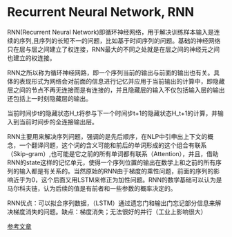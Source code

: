 # Recurrent Neural Network, RNN
RNN(Recurrent Neural Network)即循环神经网络，用于解决训练样本输入是连续的序列,且序列的长短不一的问题，比如基于时间序列的问题。基础的神经网络只在层与层之间建立了权连接，RNN最大的不同之处就是在层之间的神经元之间也建立的权连接。

RNN之所以称为循环神经网路，即一个序列当前的输出与前面的输出也有关。具体的表现形式为网络会对前面的信息进行记忆并应用于当前输出的计算中，即隐藏层之间的节点不再无连接而是有连接的，并且隐藏层的输入不仅包括输入层的输出还包括上一时刻隐藏层的输出。

当前时间步t的隐藏状态H_t将参与下一个时间步t+1的隐藏状态H_t+1的计算，并输入到当前时间步的全连接输出层。

RNN主要用来解决序列问题，强调的是先后顺序，在NLP中引申出上下文的概念，一个翻译问题，这个词的含义可能和前后的单词形成的这个组合有联系（Skip-gram）,也可能是它之前的所有单词都有联系（Attention），并且，借助RNN的state这样的记忆单元，使得一个序列位置的输出在数学上和之前的所有序列的输入都是有关系的。当然原始的RNN由于梯度的乘性问题，前面的序列的影响近乎为0，这个后面又用LSTM来修正为加性问题。RNN的数学基础可以认为是马尔科夫链，认为后续的值是有前者和一些参数的概率决定的。

RNN优点：可以拟合序列数据，（LSTM）通过遗忘门和输出门忘记部分信息来解决梯度消失的问题。缺点：梯度消失；无法很好的并行（工业上影响很大）

[参考文章](https://www.jianshu.com/p/53e457937557)